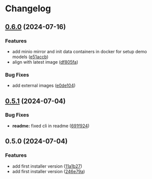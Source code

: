 # Changelog

## [0.6.0](https://github.com/radicalbit/radicalbit-ai-monitoring-installer/compare/v0.5.1...v0.6.0) (2024-07-16)


### Features

* add minio mirror and init data containers in docker for setup demo models ([e51accb](https://github.com/radicalbit/radicalbit-ai-monitoring-installer/commit/e51accb2570ab6e113827123c776615462cb5752))
* align with latest image ([df805fa](https://github.com/radicalbit/radicalbit-ai-monitoring-installer/commit/df805fa39d2487de3f6fe4666742e18c7f5ef8b6))


### Bug Fixes

* add external images ([e0de104](https://github.com/radicalbit/radicalbit-ai-monitoring-installer/commit/e0de104b0a3c0915c6cbe75e7eb5d1efc79410b3))

## [0.5.1](https://github.com/radicalbit/radicalbit-ai-monitoring-installer/compare/v0.5.0...v0.5.1) (2024-07-04)


### Bug Fixes

* **readme:** fixed cli in readme ([691f924](https://github.com/radicalbit/radicalbit-ai-monitoring-installer/commit/691f92491812b4d0d065d96c9a5a567b45919afd))

## 0.5.0 (2024-07-04)

### Features

* add first installer version ([11a1b27](https://github.com/radicalbit/radicalbit-ai-monitoring-installer/commit/11a1b27d7668e97f2688b64c5239d5c0b486c886))
* add first installer version ([246e79a](https://github.com/radicalbit/radicalbit-ai-monitoring-installer/commit/246e79a09f486b9d2b9e37ef10565710e0f913de))
